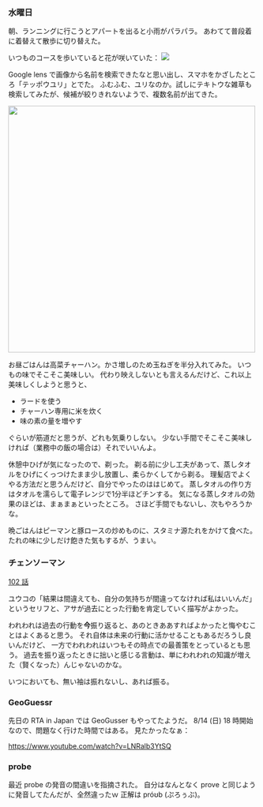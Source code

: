 ### 水曜日

朝、ランニングに行こうとアパートを出ると小雨がパラパラ。
あわてて普段着に着替えて散歩に切り替えた。

いつものコースを歩いていると花が咲いていた：
![](https://i.imgur.com/tg6GWWa.jpg)

Google lens で画像から名前を検索できたなと思い出し、スマホをかざしたところ「テッポウユリ」とでた。
ふむふむ、ユリなのか。試しにテキトウな雑草も検索してみたが、候補が絞りきれないようで、複数名前が出てきた。

<img src="https://i.imgur.com/tg6GWWa.jpg" width="500">

お昼ごはんは高菜チャーハン。かさ増しのため玉ねぎを半分入れてみた。
いつもの味でそこそこ美味しい。
代わり映えしないとも言えるんだけど、これ以上美味しくしようと思うと、

- ラードを使う
- チャーハン専用に米を炊く
- 味の素の量を増やす

ぐらいが筋道だと思うが、どれも気乗りしない。
少ない手間でそこそこ美味しければ（業務中の飯の場合は）それでいいんよ。

休憩中ひげが気になったので、剃った。
剃る前に少し工夫があって、蒸しタオルをひげにくっつけたまま少し放置し、柔らかくしてから剃る。
理髪店でよくやる方法だと思うんだけど、自分でやったのははじめて。
蒸しタオルの作り方はタオルを濡らして電子レンジで1分半ほどチンする。
気になる蒸しタオルの効果のほどは、まぁまぁといったところ。
さほど手間でもないし、次もやろうかな。

晩ごはんはピーマンと豚ロースの炒めものに、スタミナ源たれをかけて食べた。
たれの味に少しだけ飽きた気もするが、うまい。

### チェンソーマン

[102 話](https://shonenjumpplus.com/episode/3270375685428603012)

ユウコの「結果は間違えても、自分の気持ちが間違ってなければ私はいいんだ」というセリフと、アサが過去にとった行動を肯定していく描写がよかった。

われわれは過去の行動を**今**振り返ると、あのときああすればよかったと悔やむことはよくあると思う。
それ自体は未来の行動に活かせることもあるだろうし良いんだけど、
一方でわれわれはいつもその時点での最善策をとっているとも思う。
過去を振り返ったときに拙いと感じる言動は、単にわれわれの知識が増えた（賢くなった）んじゃないのかな。

いつにおいても、無い袖は振れないし、あれば振る。

### GeoGuessr

先日の RTA in Japan では GeoGusser もやってたようだ。
8/14 (日) 18 時開始なので、問題なく行けた時間ではある。
見たかったなぁ：

https://www.youtube.com/watch?v=LNRalb3YtSQ

### probe

最近 probe の発音の間違いを指摘された。
自分はなんとなく prove と同じように発音してたんだが、全然違ったｗ
正解は próʊb (ぷろぅぶ)。